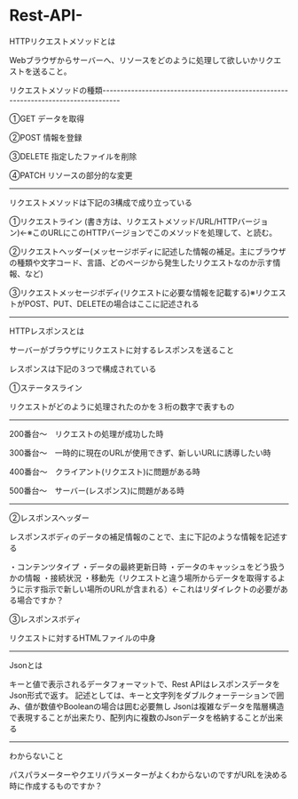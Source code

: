 # Rest-API-
HTTPリクエストメソッドとは

 Webブラウザからサーバーへ、リソースをどのように処理して欲しいかリクエストを送ること。

リクエストメソッドの種類-----------------------------------------------------------------------------------

①GET
データを取得

②POST
情報を登録

③DELETE
指定したファイルを削除

④PATCH
リソースの部分的な変更

-------------------------------------------------------------------------------------------------------------

リクエストメソッドは下記の3構成で成り立っている

①リクエストライン
(書き方は、リクエストメソッド/URL/HTTPバージョン)←※このURLにこのHTTPバージョンでこのメソッドを処理して、と読む。

②リクエストヘッダー(メッセージボディに記述した情報の補足。主にブラウザの種類や文字コード、言語、どのページから発生したリクエストなのか示す情報、など)

③リクエストメッセージボディ(リクエストに必要な情報を記載する)※リクエストがPOST、PUT、DELETEの場合はここに記述される

----------------------------------------------------------------------------------------------------------------

HTTPレスポンスとは

 サーバーがブラウザにリクエストに対するレスポンスを送ること

レスポンスは下記の３つで構成されている

①ステータスライン

リクエストがどのように処理されたのかを３桁の数字で表すもの

--------------------------------------------------------------------

200番台～　リクエストの処理が成功した時

300番台～　一時的に現在のURLが使用できず、新しいURLに誘導したい時

400番台～　クライアント(リクエスト)に問題がある時

500番台～　サーバー(レスポンス)に問題がある時

---------------------------------------------------------------------

②レスポンスヘッダー

レスポンスボディのデータの補足情報のことで、主に下記のような情報を記述する

・コンテンツタイプ
・データの最終更新日時
・データのキャッシュをどう扱うかの情報
・接続状況
・移動先（リクエストと違う場所からデータを取得するように示す指示で新しい場所のURLが含まれる）←これはリダイレクトの必要がある場合ですか？

③レスポンスボディ

リクエストに対するHTMLファイルの中身

------------------------------------------------------------------------------------------------------------------------------------

Jsonとは

キーと値で表示されるデータフォーマットで、Rest APIはレスポンスデータをJson形式で返す。
記述としては、キーと文字列をダブルクォーテーションで囲み、値が数値やBooleanの場合は囲む必要無し
Jsonは複雑なデータを階層構造で表現することが出来たり、配列内に複数のJsonデータを格納することが出来る

-------------------------------------------------------------------------------------------------------------------------------------

わからないこと

パスパラメーターやクエリパラメーターがよくわからないのですがURLを決める時に作成するものですか？










